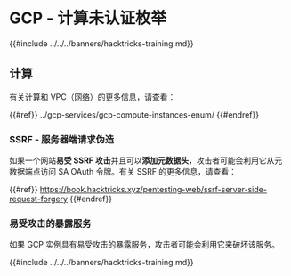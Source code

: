 # GCP - 计算未认证枚举

{{#include ../../../banners/hacktricks-training.md}}

## 计算

有关计算和 VPC（网络）的更多信息，请查看：

{{#ref}}
../gcp-services/gcp-compute-instances-enum/
{{#endref}}

### SSRF - 服务器端请求伪造

如果一个网站**易受 SSRF 攻击**并且可以**添加元数据头**，攻击者可能会利用它从元数据端点访问 SA OAuth 令牌。有关 SSRF 的更多信息，请查看：

{{#ref}}
https://book.hacktricks.xyz/pentesting-web/ssrf-server-side-request-forgery
{{#endref}}

### 易受攻击的暴露服务

如果 GCP 实例具有易受攻击的暴露服务，攻击者可能会利用它来破坏该服务。

{{#include ../../../banners/hacktricks-training.md}}
